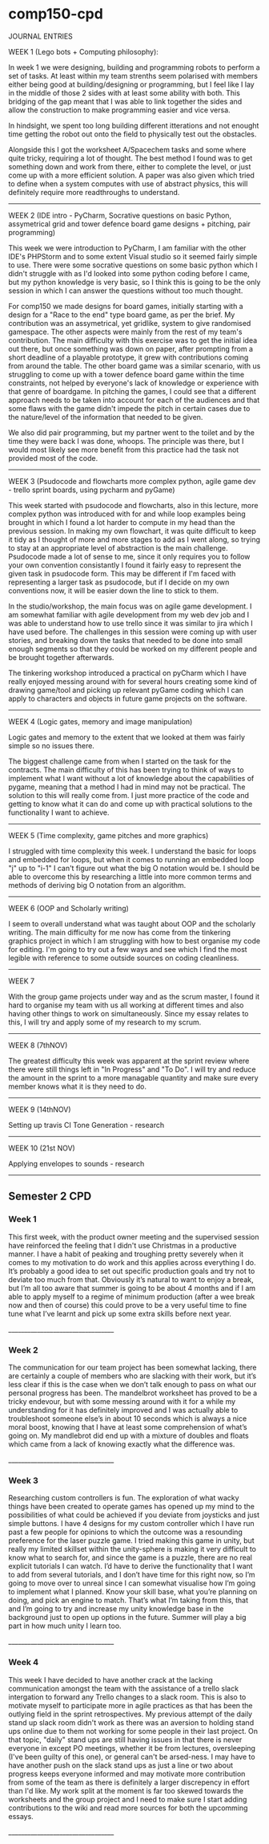 # comp150-cpd

JOURNAL ENTRIES

WEEK 1 (Lego bots + Computing philosophy): 

In week 1 we were designing, building and programming robots to perform a set of tasks. At least within my team strenths seem polarised with
members either being good at building/designing or programming, but I feel like I lay in the middle of those 2 sides with at least some ability with both. This
bridging of the gap meant that I was able to link together the sides and allow the construction to make programming easier and vice versa.

In hindsight, we spent too long building different itterations and not enought time getting the robot out onto the field to physically test out the obstacles.

Alongside this I got the worksheet A/Spacechem tasks and some where quite tricky, requiring a lot of thought. The best method I found was to get something
down and work from there, either to complete the level, or just come up with a more efficient solution. A paper was also given which tried to define when a system
computes with use of abstract physics, this will definitely require more readthroughs to understand.

_________________________________

WEEK 2 (IDE intro - PyCharm, Socrative questions on basic Python, assymetrical grid and tower defence board game designs + pitching, pair programming)

This week we were introduction to PyCharm, I am familiar with the other IDE's PHPStorm and to some extent Visual studio so it seemed fairly simple to use. 
There were some socrative questions on some basic python which I didn't struggle with as I'd looked into some python coding before I came, but my python knowledge 
is very basic, so I think this is going to be the only session in which I can answer the questions without too much thought.

For comp150 we made designs for board games, initially starting with a design for a "Race to the end" type board game, as per the brief. My contribution was an
assymetrical, yet gridlike, system to give randomised gamespace. The other aspects were mainly from the rest of my team's contribution. The main difficulty with 
this exercise was to get the initial idea out there, but once something was down on paper, after prompting from a short deadline of a playable prototype, it grew 
with contributions coming from around the table. The other board game was a similar scenario, with us struggling to come up with a tower defence
board game within the time constraints, not helped by everyone's lack of knowledge or experience with that genre of boardgame. In pitching the games, I could see
that a different approach needs to be taken into account for each of the audiences and that some flaws with the game didn't impede the pitch in certain cases due
to the nature/level of the information that needed to be given.

We also did pair programming, but my partner went to the toilet and by the time they were back I was done, whoops. The principle was there, but I would most likely
see more benefit from this practice had the task not provided most of the code.

_________________________________

WEEK 3 (Psudocode and flowcharts more complex python, agile game dev - trello sprint boards, using pycharm and pyGame)

This week started with psudocode and flowcharts, also in this lecture, more complex python was introduced with for and while loop examples being brought in which I
found a lot harder to compute in my head than the previous session. In making my own flowchart, it was quite difficult to keep it tidy as I thought of more and more
stages to add as I went along, so trying to stay at an appropriate level of abstraction is the main challenge. Psudocode made a lot of sense to me, since it only
requires you to follow your own convention consistantly I found it fairly easy to represent the given task in psudocode form. This may be different if I'm faced with
representing a larger task as psudocode, but if I decide on my own conventions now, it will be easier down the line to stick to them.

In the studio/workshop, the main focus was on agile game development. I am somewhat familiar with agile development from my web dev job and I was able to understand
how to use trello since it was similar to jira which I have used before. The challenges in this session were coming up with user stories, and breaking down the
tasks that needed to be done into small enough segments so that they could be worked on my different people and be brought together afterwards.

The tinkering workshop introduced a practical on pyCharm which I have really enjoyed messing around with for several hours creating some kind of drawing game/tool
and picking up relevant pyGame coding which I can apply to characters and objects in future game projects on the software.

_________________________________

WEEK 4 (Logic gates, memory and image manipulation)

Logic gates and memory to the extent that we looked at them was fairly simple so no issues there.

The biggest challenge came from when I started on the task for the contracts. The main difficulty of this has been trying to think of ways to implement what I want
without a lot of knowledge about the capabilities of pygame, meaning that a method I had in mind may not be practical. The solution to this will really come from.
I just more practice of the code and getting to know what it can do and come up with practical solutions to the functionality I want to achieve.

_________________________________

WEEK 5 (Time complexity, game pitches and more graphics)

I struggled with time complexity this week. I understand the basic for loops and embedded for loops, but when it comes to running an embedded loop "j" up to "i-1" I can't figure out what the big O notation would be. I should be able to overcome this by researching a little into more common terms and methods of deriving big O notation from an algorithm.

_________________________________

WEEK 6 (OOP and Scholarly writing)

I seem to overall understand what was taught about OOP and the scholarly writing. The main difficulty for me now has come from the tinkering graphics project in which I am struggling with how to best organise my code for editing. I'm going to try out a few ways and see which I find the most legible with reference to some outside sources on coding cleanliness.

_________________________________

WEEK 7

With the group game projects under way and as the scrum master, I found it hard to organise my team with us all working at different times and also having other things to work on simultaneously. Since my essay relates to this, I will try and apply some of my research to my scrum.

_________________________________

WEEK 8 (7thNOV)

The greatest difficulty this week was apparent at the sprint review where there were still things left in "In Progress" and "To Do". I will try and reduce the amount in the sprint to a more managable quantity and make sure every member knows what it is they need to do.

_________________________________

WEEK 9 (14thNOV)

Setting up travis CI
Tone Generation - research

_________________________________

WEEK 10 (21st NOV)

Applying envelopes to sounds - research

_________________________________
<h2>Semester 2 CPD</h2>
<h3>Week 1</h3>
<p>This first week, with the product owner meeting and the supervised session have reinforced the feeling that I didn't use Christmas in a productive manner. I have a habit of peaking and troughing  pretty severely when it comes to my motivation to do work and this applies across everything I do. It’s probably a good idea to set out specific production goals and try not to deviate too much from that. Obviously it’s natural to want to enjoy a break, but I’m all too aware that summer is going to be about 4 months and if I am able to apply myself to a regime of minimum production (after a wee break now and then of course) this could prove to be a very useful time to fine tune what I’ve learnt and pick up some extra skills before next year.</p>
_________________________________
<h3>Week 2</h3>
<p>The communication for our team project has been somewhat lacking, there are certainly a couple of members who are slacking with their work, but it’s less clear if this is the case when we don’t talk enough to pass on what our personal progress has been. The mandelbrot worksheet has proved to be a tricky endevour, but with some messing around with it for a while my understanding for it has definitely improved and I was actually able to troubleshoot someone else’s in about 10 seconds which is always a nice moral boost, knowing that I have at least some comprehension of what’s going on. My mandlebrot did end up with a mixture of doubles and floats which came from a lack of knowing exactly what the difference was.</p>
_________________________________
<h3>Week 3</h3>
<p>Researching custom controllers is fun. The exploration of what wacky things have been created to operate games has opened up my mind to the possibilities of what could be achieved if you deviate from joysticks and just simple buttons. I have 4 designs for my custom controller which I have run past a few people for opinions to which the outcome was a resounding preference for the laser puzzle game. I tried making this game in unity, but really my limited skillset within the unity-sphere is making it very difficult to know what to search for, and since the game is a puzzle, there are no real explicit tutorials I can watch. I’d have to derive the functionality that I want to add from several tutorials, and I don’t have time for this right now, so I’m going to move over to unreal since I can somewhat visualise how I’m going to implement what I planned. Know your skill base, what you’re planning on doing, and pick an engine to match. That’s what I’m taking from this, that and I’m going to try and increase my unity knowledge base in the background just to open up options in the future. Summer will play a big part in how much unity I learn too.</p>
_________________________________
<h3>Week 4</h3>
<p>This week I have decided to have another crack at the lacking communication amongst the team with the assistance of a trello slack intergation to forward any Trello changes to a slack room. This is also to motivate myself to participate more in agile practices as that has been the outlying field in the sprint retrospectives. My previous attempt of the daily stand up slack room didn't work as there was an aversion to holding stand ups online due to them not working for some people in their last project. On that topic, "daily" stand ups are still having issues in that there is never everyone in except PO meetings, whether it be from lectures, oversleeping (I've been guilty of this one), or general can't be arsed-ness. I may have to have another push on the slack stand ups as just a line or two about progress keeps everyone informed and may motivate more contribution from some of the team as there is definitely a larger discrepency in effort than I'd like. My work split at the moment is far too skewed towards the worksheets and the group project and I need to make sure I start adding contributions to the wiki and read more sources for both the upcomming essays.</p>
_________________________________
